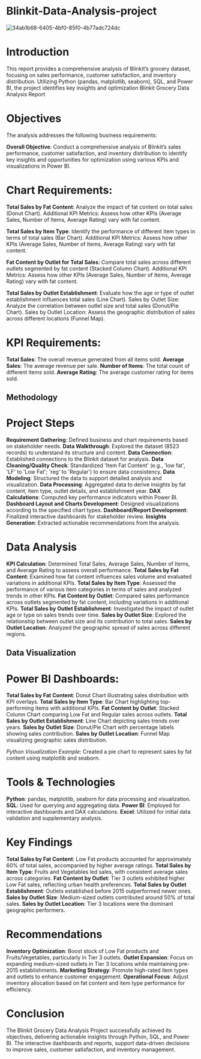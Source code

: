 # Blinkit-Data-Analysis-project
![34ab1b68-6405-4bf0-85f0-4b77adc724dc](https://github.com/user-attachments/assets/e9a37882-9a1d-49d9-ba87-70445192a831)


# Introduction
This report provides a comprehensive analysis of Blinkit’s grocery dataset, focusing on sales performance, customer satisfaction, and inventory distribution. Utilizing Python (pandas, matplotlib, seaborn), SQL, and Power BI, the project identifies key insights and optimization
Blinkit Grocery Data Analysis Report
# Objectives
The analysis addresses the following business requirements:

**Overall Objective**: Conduct a comprehensive analysis of Blinkit’s sales performance, customer satisfaction, and inventory distribution to identify key insights and opportunities for optimization using various KPIs and visualizations in Power BI.
# Chart Requirements:
**Total Sales by Fat Content**: Analyze the impact of fat content on total sales (Donut Chart).
Additional KPI Metrics: Assess how other KPIs (Average Sales, Number of Items, Average Rating) vary with fat content.


**Total Sales by Item Type**: Identify the performance of different item types in terms of total sales (Bar Chart).
Additional KPI Metrics: Assess how other KPIs (Average Sales, Number of Items, Average Rating) vary with fat content.


**Fat Content by Outlet for Total Sales**: Compare total sales across different outlets segmented by fat content (Stacked Column Chart).
Additional KPI Metrics: Assess how other KPIs (Average Sales, Number of Items, Average Rating) vary with fat content.


**Total Sales by Outlet Establishment**: Evaluate how the age or type of outlet establishment influences total sales (Line Chart).
Sales by Outlet Size: Analyze the correlation between outlet size and total sales (Donut/Pie Chart).
Sales by Outlet Location: Assess the geographic distribution of sales across different locations (Funnel Map).


# KPI Requirements:
**Total Sales**: The overall revenue generated from all items sold.
**Average Sales**: The average revenue per sale.
**Number of Items**: The total count of different items sold.
**Average Rating**: The average customer rating for items sold.


## Methodology
# Project Steps

**Requirement Gathering**: Defined business and chart requirements based on stakeholder needs.
**Data Walkthrough**: Explored the dataset (8523 records) to understand its structure and content.
**Data Connection**: Established connections to the Blinkit dataset for analysis.
**Data Cleaning/Quality Check**: Standardized 'Item Fat Content' (e.g., 'low fat', 'LF' to 'Low Fat'; 'reg' to 'Regular') to ensure data consistency.
**Data Modeling**: Structured the data to support detailed analysis and visualization.
**Data Processing**: Aggregated data to derive insights by fat content, item type, outlet details, and establishment year.
**DAX Calculations**: Computed key performance indicators within Power BI.
**Dashboard Layout and Charts Development**: Designed visualizations according to the specified chart types.
**Dashboard/Report Development**: Finalized interactive dashboards for stakeholder review.
**Insights Generation**: Extracted actionable recommendations from the analysis.

# Data Analysis

**KPI Calculation**: Determined Total Sales, Average Sales, Number of Items, and Average Rating to assess overall performance.
**Total Sales by Fat Content**: Examined how fat content influences sales volume and evaluated variations in additional KPIs.
**Total Sales by Item Type**: Assessed the performance of various item categories in terms of sales and analyzed trends in other KPIs.
**Fat Content by Outlet**: Compared sales performance across outlets segmented by fat content, including variations in additional KPIs.
**Total Sales by Outlet Establishment**: Investigated the impact of outlet age or type on sales trends over time.
**Sales by Outlet Size**: Explored the relationship between outlet size and its contribution to total sales.
**Sales by Outlet Location**: Analyzed the geographic spread of sales across different regions.

## Data Visualization

# Power BI Dashboards:
**Total Sales by Fat Content**: Donut Chart illustrating sales distribution with KPI overlays.
**Total Sales by Item Type**: Bar Chart highlighting top-performing items with additional KPIs.
**Fat Content by Outlet**: Stacked Column Chart comparing Low Fat and Regular sales across outlets.
**Total Sales by Outlet Establishment**: Line Chart depicting sales trends over years.
**Sales by Outlet Size**: Donut/Pie Chart with percentage labels showing sales contribution.
**Sales by Outlet Location**: Funnel Map visualizing geographic sales distribution.


*Python Visualization Example*: Created a pie chart to represent sales by fat content using matplotlib and seaborn.

 # Tools & Technologies

**Python**: pandas, matplotlib, seaborn for data processing and visualization.
**SQL**: Used for querying and aggregating data.
**Power BI**: Employed for interactive dashboards and DAX calculations.
**Excel**: Utilized for initial data validation and supplementary analysis.

# Key Findings

**Total Sales by Fat Content**: Low Fat products accounted for approximately 60% of total sales, accompanied by higher average ratings.
**Total Sales by Item Type**: Fruits and Vegetables led sales, with consistent average sales across categories.
**Fat Content by Outlet**: Tier 3 outlets exhibited higher Low Fat sales, reflecting urban health preferences.
**Total Sales by Outlet Establishment**: Outlets established before 2015 outperformed newer ones.
**Sales by Outlet Size**: Medium-sized outlets contributed around 50% of total sales.
**Sales by Outlet Location**: Tier 3 locations were the dominant geographic performers.

# Recommendations

**Inventory Optimization**: Boost stock of Low Fat products and Fruits/Vegetables, particularly in Tier 3 outlets.
**Outlet Expansion**: Focus on expanding medium-sized outlets in Tier 3 locations while maintaining pre-2015 establishments.
**Marketing Strategy**: Promote high-rated item types and outlets to enhance customer engagement.
**Operational Focus**: Adjust inventory allocation based on fat content and item type performance for efficiency.

# Conclusion
The Blinkit Grocery Data Analysis Project successfully achieved its objectives, delivering actionable insights through Python, SQL, and Power BI. The interactive dashboards and reports, support data-driven decisions to improve sales, customer satisfaction, and inventory management.
